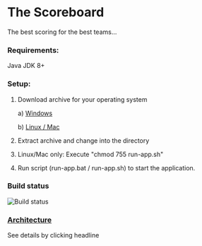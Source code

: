 # The Scoreboard

The best scoring for the best teams...

### Requirements:
Java JDK 8+

### Setup:
1. Download archive for your operating system

    a) [Windows](./windows.zip)  
    
    b) [Linux / Mac](./unix.zip)

3. Extract archive and change into the directory

4. Linux/Mac only: Execute "chmod 755 run-app.sh"  

5. Run script (run-app.bat / run-app.sh) to start the application.


### Build status
![Build status](https://travis-ci.org/jlink-workshop/scoreboard.svg?branch=master)


### [Architecture](./ARCHITECTURE.md)

See details by clicking headline 
